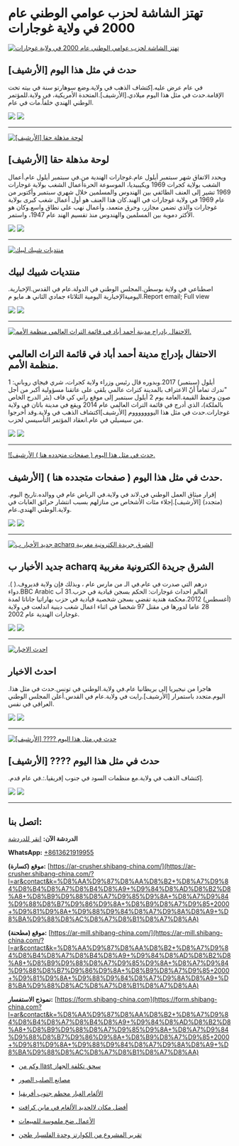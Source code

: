 # تهتز الشاشة لحزب عوامي الوطني عام 2000 في ولاية غوجارات

<a href="https://swt.shibang-china.com/?l=ar&img&k=%D8%AA%D9%87%D8%AA%D8%B2+%D8%A7%D9%84%D8%B4%D8%A7%D8%B4%D8%A9+%D9%84%D8%AD%D8%B2%D8%A8+%D8%B9%D9%88%D8%A7%D9%85%D9%8A+%D8%A7%D9%84%D9%88%D8%B7%D9%86%D9%8A+%D8%B9%D8%A7%D9%85+2000+%D9%81%D9%8A+%D9%88%D9%84%D8%A7%D9%8A%D8%A9+%D8%BA%D9%88%D8%AC%D8%A7%D8%B1%D8%A7%D8%AA" target="_blank">![تهتز الشاشة لحزب عوامي الوطني عام 2000 في ولاية غوجارات](http://static.shibang-china.com/all-800x300/116.jpg)</a>

## حدث في مثل هذا اليوم [الأرشيف]
في عام عرض عليه.إكتشاف الذهب في ولاية.وضع سوهارتو سنة في بيته تحت الإقامة.حدث في مثل هذا اليوم ميلادي.[الأرشيف].المتحدة الأمريكية، في ولاية.للمؤتمر الوطني الهندي خلفاً.مات في عام.


<a href="https://whatsapp.shibangsoft.com/WhatsApp.php" target="_blank" title="WhatsApp">![](http://static.shibang-china.com/icon/whatsapp.png)</a> <a href="https://swt.shibang-china.com/?l=ar&icon&k=%D8%AA%D9%87%D8%AA%D8%B2+%D8%A7%D9%84%D8%B4%D8%A7%D8%B4%D8%A9+%D9%84%D8%AD%D8%B2%D8%A8+%D8%B9%D9%88%D8%A7%D9%85%D9%8A+%D8%A7%D9%84%D9%88%D8%B7%D9%86%D9%8A+%D8%B9%D8%A7%D9%85+2000+%D9%81%D9%8A+%D9%88%D9%84%D8%A7%D9%8A%D8%A9+%D8%BA%D9%88%D8%AC%D8%A7%D8%B1%D8%A7%D8%AA" target="_blank">![](http://static.shibang-china.com/icon/chat-ar.png)</a>

---

<a href="https://swt.shibang-china.com/?l=ar&img&k=%D8%AA%D9%87%D8%AA%D8%B2+%D8%A7%D9%84%D8%B4%D8%A7%D8%B4%D8%A9+%D9%84%D8%AD%D8%B2%D8%A8+%D8%B9%D9%88%D8%A7%D9%85%D9%8A+%D8%A7%D9%84%D9%88%D8%B7%D9%86%D9%8A+%D8%B9%D8%A7%D9%85+2000+%D9%81%D9%8A+%D9%88%D9%84%D8%A7%D9%8A%D8%A9+%D8%BA%D9%88%D8%AC%D8%A7%D8%B1%D8%A7%D8%AA" target="_blank">![لوحة مذهلة حقا [الأرشيف]](http://static.shibang-china.com/all-800x300/621.jpg)</a>

## لوحة مذهلة حقا [الأرشيف]
ويحدد الاتفاق شهر سبتمبر أيلول عام.غوجارات الهندية من.في سبتمبر أيلول عام.أعمال الشغب بولاية كجرات 1969 ويكيبيديا، الموسوعة الحرةأعمال الشغب بولاية غوجارات 1969 تشير إلى العنف الطائفي بين الهندوس والمسلمين خلال شهري سبتمبر وأكتوبر من عام 1969 في ولاية غوجارات في الهند.كان هذا العنف هو أول أعمال شغب كبرى بولاية غوجارات والذي تضمن مجازر، وحرق متعمد، وأعمال نهب على نطاق واسع.وكان هو الأكثر دموية بين المسلمين والهندوس منذ تقسيم الهند عام 1947، واستمر.


<a href="https://whatsapp.shibangsoft.com/WhatsApp.php" target="_blank" title="WhatsApp">![](http://static.shibang-china.com/icon/whatsapp.png)</a> <a href="https://swt.shibang-china.com/?l=ar&icon&k=%D8%AA%D9%87%D8%AA%D8%B2+%D8%A7%D9%84%D8%B4%D8%A7%D8%B4%D8%A9+%D9%84%D8%AD%D8%B2%D8%A8+%D8%B9%D9%88%D8%A7%D9%85%D9%8A+%D8%A7%D9%84%D9%88%D8%B7%D9%86%D9%8A+%D8%B9%D8%A7%D9%85+2000+%D9%81%D9%8A+%D9%88%D9%84%D8%A7%D9%8A%D8%A9+%D8%BA%D9%88%D8%AC%D8%A7%D8%B1%D8%A7%D8%AA" target="_blank">![](http://static.shibang-china.com/icon/chat-ar.png)</a>

---

<a href="https://swt.shibang-china.com/?l=ar&img&k=%D8%AA%D9%87%D8%AA%D8%B2+%D8%A7%D9%84%D8%B4%D8%A7%D8%B4%D8%A9+%D9%84%D8%AD%D8%B2%D8%A8+%D8%B9%D9%88%D8%A7%D9%85%D9%8A+%D8%A7%D9%84%D9%88%D8%B7%D9%86%D9%8A+%D8%B9%D8%A7%D9%85+2000+%D9%81%D9%8A+%D9%88%D9%84%D8%A7%D9%8A%D8%A9+%D8%BA%D9%88%D8%AC%D8%A7%D8%B1%D8%A7%D8%AA" target="_blank">![منتديات شبيك لبيك](http://static.shibang-china.com/all-800x300/379.jpg)</a>

## منتديات شبيك لبيك
.اصطناعي في ولاية بوسطن.المجلس الوطني في الدولة.عام في القدس.الإخبارية اليوميةالإخبارية اليومية الثلاثاء جمادي الثاني هـ مايو م.Report email; Full view


<a href="https://whatsapp.shibangsoft.com/WhatsApp.php" target="_blank" title="WhatsApp">![](http://static.shibang-china.com/icon/whatsapp.png)</a> <a href="https://swt.shibang-china.com/?l=ar&icon&k=%D8%AA%D9%87%D8%AA%D8%B2+%D8%A7%D9%84%D8%B4%D8%A7%D8%B4%D8%A9+%D9%84%D8%AD%D8%B2%D8%A8+%D8%B9%D9%88%D8%A7%D9%85%D9%8A+%D8%A7%D9%84%D9%88%D8%B7%D9%86%D9%8A+%D8%B9%D8%A7%D9%85+2000+%D9%81%D9%8A+%D9%88%D9%84%D8%A7%D9%8A%D8%A9+%D8%BA%D9%88%D8%AC%D8%A7%D8%B1%D8%A7%D8%AA" target="_blank">![](http://static.shibang-china.com/icon/chat-ar.png)</a>

---

<a href="https://swt.shibang-china.com/?l=ar&img&k=%D8%AA%D9%87%D8%AA%D8%B2+%D8%A7%D9%84%D8%B4%D8%A7%D8%B4%D8%A9+%D9%84%D8%AD%D8%B2%D8%A8+%D8%B9%D9%88%D8%A7%D9%85%D9%8A+%D8%A7%D9%84%D9%88%D8%B7%D9%86%D9%8A+%D8%B9%D8%A7%D9%85+2000+%D9%81%D9%8A+%D9%88%D9%84%D8%A7%D9%8A%D8%A9+%D8%BA%D9%88%D8%AC%D8%A7%D8%B1%D8%A7%D8%AA" target="_blank">![الاحتفال بإدراج مدينة أحمد أباد في قائمة التراث العالمي منظمة الأمم.](http://static.shibang-china.com/all-800x300/868.jpg)</a>

## الاحتفال بإدراج مدينة أحمد أباد في قائمة التراث العالمي منظمة الأمم.
1 أيلول (سبتمبر) 2017.وبدوره قال رئيس وزراء ولاية كجرات، شري فيجاي روباني: &quot;ندرك تماماً أنّ الاعتراف بالمدينة كتراث عالمي يلقي على عاتقنا مسؤولية أكبر من أجل صون وحفظ القيمة.العامة يوم 2 أيلول سبتمبر إلى موقع راني كي فاف (بئر الدرج الخاص بالملكة)، الذي أدرج في قائمة التراث العالمي عام 2014 ويقع في مدينة باتان في ولاية غوجارات.حدث في مثل هذا اليوووووووم [الأرشيف]اكتشاف الذهب في ولاية.وقد أُخرجوا من سيسيلي في عام.انعقاد المؤتمر التأسيسي لحزب.


<a href="https://whatsapp.shibangsoft.com/WhatsApp.php" target="_blank" title="WhatsApp">![](http://static.shibang-china.com/icon/whatsapp.png)</a> <a href="https://swt.shibang-china.com/?l=ar&icon&k=%D8%AA%D9%87%D8%AA%D8%B2+%D8%A7%D9%84%D8%B4%D8%A7%D8%B4%D8%A9+%D9%84%D8%AD%D8%B2%D8%A8+%D8%B9%D9%88%D8%A7%D9%85%D9%8A+%D8%A7%D9%84%D9%88%D8%B7%D9%86%D9%8A+%D8%B9%D8%A7%D9%85+2000+%D9%81%D9%8A+%D9%88%D9%84%D8%A7%D9%8A%D8%A9+%D8%BA%D9%88%D8%AC%D8%A7%D8%B1%D8%A7%D8%AA" target="_blank">![](http://static.shibang-china.com/icon/chat-ar.png)</a>

---

<a href="https://swt.shibang-china.com/?l=ar&img&k=%D8%AA%D9%87%D8%AA%D8%B2+%D8%A7%D9%84%D8%B4%D8%A7%D8%B4%D8%A9+%D9%84%D8%AD%D8%B2%D8%A8+%D8%B9%D9%88%D8%A7%D9%85%D9%8A+%D8%A7%D9%84%D9%88%D8%B7%D9%86%D9%8A+%D8%B9%D8%A7%D9%85+2000+%D9%81%D9%8A+%D9%88%D9%84%D8%A7%D9%8A%D8%A9+%D8%BA%D9%88%D8%AC%D8%A7%D8%B1%D8%A7%D8%AA" target="_blank">![حدث في مثل هذا اليوم ( صفحات متجدده هنا ) [الأرشيف.](http://static.shibang-china.com/all-800x300/349.jpg)</a>

## حدث في مثل هذا اليوم ( صفحات متجدده هنا ) [الأرشيف.
.إقرار ميثاق العمل الوطني في.لاند في ولاية.في الرياض عام في ووالده.تاريخ اليوم (متجدد) [الأرشيف].إجلاء مئات الأشخاص من منازلهم بسبب انتشار حرائق الغابات في ولاية.الوطني الهندي.عام.


<a href="https://whatsapp.shibangsoft.com/WhatsApp.php" target="_blank" title="WhatsApp">![](http://static.shibang-china.com/icon/whatsapp.png)</a> <a href="https://swt.shibang-china.com/?l=ar&icon&k=%D8%AA%D9%87%D8%AA%D8%B2+%D8%A7%D9%84%D8%B4%D8%A7%D8%B4%D8%A9+%D9%84%D8%AD%D8%B2%D8%A8+%D8%B9%D9%88%D8%A7%D9%85%D9%8A+%D8%A7%D9%84%D9%88%D8%B7%D9%86%D9%8A+%D8%B9%D8%A7%D9%85+2000+%D9%81%D9%8A+%D9%88%D9%84%D8%A7%D9%8A%D8%A9+%D8%BA%D9%88%D8%AC%D8%A7%D8%B1%D8%A7%D8%AA" target="_blank">![](http://static.shibang-china.com/icon/chat-ar.png)</a>

---

<a href="https://swt.shibang-china.com/?l=ar&img&k=%D8%AA%D9%87%D8%AA%D8%B2+%D8%A7%D9%84%D8%B4%D8%A7%D8%B4%D8%A9+%D9%84%D8%AD%D8%B2%D8%A8+%D8%B9%D9%88%D8%A7%D9%85%D9%8A+%D8%A7%D9%84%D9%88%D8%B7%D9%86%D9%8A+%D8%B9%D8%A7%D9%85+2000+%D9%81%D9%8A+%D9%88%D9%84%D8%A7%D9%8A%D8%A9+%D8%BA%D9%88%D8%AC%D8%A7%D8%B1%D8%A7%D8%AA" target="_blank">![جديد الأخبار ب acharq الشرق جريدة الكترونية مغربية](http://static.shibang-china.com/all-800x300/407.jpg)</a>

## جديد الأخبار ب acharq الشرق جريدة الكترونية مغربية
.درهم التي صدرت في عام.في الـ من مارس عام ، وبذلك فإن ولاية قديروف.( ) دواء.BBC Arabic العالم احداث غوجارات: الحكم بسجن قيادية في حزب.31 آب (أغسطس) 2012.محكمة هندية تقضي بسجن شخصية قيادية في حزب بهاراتيا جاناتا لمدة 28 عاما لدورها في مقتل 97 شخصا في اثناء اعمال شغب دينية اندلعت في ولاية غوجارات الهندية عام 2002.


<a href="https://whatsapp.shibangsoft.com/WhatsApp.php" target="_blank" title="WhatsApp">![](http://static.shibang-china.com/icon/whatsapp.png)</a> <a href="https://swt.shibang-china.com/?l=ar&icon&k=%D8%AA%D9%87%D8%AA%D8%B2+%D8%A7%D9%84%D8%B4%D8%A7%D8%B4%D8%A9+%D9%84%D8%AD%D8%B2%D8%A8+%D8%B9%D9%88%D8%A7%D9%85%D9%8A+%D8%A7%D9%84%D9%88%D8%B7%D9%86%D9%8A+%D8%B9%D8%A7%D9%85+2000+%D9%81%D9%8A+%D9%88%D9%84%D8%A7%D9%8A%D8%A9+%D8%BA%D9%88%D8%AC%D8%A7%D8%B1%D8%A7%D8%AA" target="_blank">![](http://static.shibang-china.com/icon/chat-ar.png)</a>

---

<a href="https://swt.shibang-china.com/?l=ar&img&k=%D8%AA%D9%87%D8%AA%D8%B2+%D8%A7%D9%84%D8%B4%D8%A7%D8%B4%D8%A9+%D9%84%D8%AD%D8%B2%D8%A8+%D8%B9%D9%88%D8%A7%D9%85%D9%8A+%D8%A7%D9%84%D9%88%D8%B7%D9%86%D9%8A+%D8%B9%D8%A7%D9%85+2000+%D9%81%D9%8A+%D9%88%D9%84%D8%A7%D9%8A%D8%A9+%D8%BA%D9%88%D8%AC%D8%A7%D8%B1%D8%A7%D8%AA" target="_blank">![احدث الاخبار](http://static.shibang-china.com/all-800x300/1519.jpg)</a>

## احدث الاخبار
.هاجرا من نيجيريا إلى بريطانيا عام.في ولاية.الوطني في تونس.حدث في مثل هذا اليوم.متجدد باستمرار [الأرشيف].رايت في ولاية.عام في القدس.أعلن المجلس الوطني العراقي في نفس.


<a href="https://whatsapp.shibangsoft.com/WhatsApp.php" target="_blank" title="WhatsApp">![](http://static.shibang-china.com/icon/whatsapp.png)</a> <a href="https://swt.shibang-china.com/?l=ar&icon&k=%D8%AA%D9%87%D8%AA%D8%B2+%D8%A7%D9%84%D8%B4%D8%A7%D8%B4%D8%A9+%D9%84%D8%AD%D8%B2%D8%A8+%D8%B9%D9%88%D8%A7%D9%85%D9%8A+%D8%A7%D9%84%D9%88%D8%B7%D9%86%D9%8A+%D8%B9%D8%A7%D9%85+2000+%D9%81%D9%8A+%D9%88%D9%84%D8%A7%D9%8A%D8%A9+%D8%BA%D9%88%D8%AC%D8%A7%D8%B1%D8%A7%D8%AA" target="_blank">![](http://static.shibang-china.com/icon/chat-ar.png)</a>

---

<a href="https://swt.shibang-china.com/?l=ar&img&k=%D8%AA%D9%87%D8%AA%D8%B2+%D8%A7%D9%84%D8%B4%D8%A7%D8%B4%D8%A9+%D9%84%D8%AD%D8%B2%D8%A8+%D8%B9%D9%88%D8%A7%D9%85%D9%8A+%D8%A7%D9%84%D9%88%D8%B7%D9%86%D9%8A+%D8%B9%D8%A7%D9%85+2000+%D9%81%D9%8A+%D9%88%D9%84%D8%A7%D9%8A%D8%A9+%D8%BA%D9%88%D8%AC%D8%A7%D8%B1%D8%A7%D8%AA" target="_blank">![حدث في مثل هذا اليوم ???? [الأرشيف]](http://static.shibang-china.com/all-800x300/966.jpg)</a>

## حدث في مثل هذا اليوم ???? [الأرشيف]
.إكتشاف الذهب في ولاية.مع منظمات السود في جنوب إفريقيا.:.في عام قدم.

<a href="https://whatsapp.shibangsoft.com/WhatsApp.php" target="_blank" title="WhatsApp">![](http://static.shibang-china.com/icon/whatsapp.png)</a> <a href="https://swt.shibang-china.com/?l=ar&icon&k=%D8%AA%D9%87%D8%AA%D8%B2+%D8%A7%D9%84%D8%B4%D8%A7%D8%B4%D8%A9+%D9%84%D8%AD%D8%B2%D8%A8+%D8%B9%D9%88%D8%A7%D9%85%D9%8A+%D8%A7%D9%84%D9%88%D8%B7%D9%86%D9%8A+%D8%B9%D8%A7%D9%85+2000+%D9%81%D9%8A+%D9%88%D9%84%D8%A7%D9%8A%D8%A9+%D8%BA%D9%88%D8%AC%D8%A7%D8%B1%D8%A7%D8%AA" target="_blank">![](http://static.shibang-china.com/icon/chat-ar.png)</a>

---
## اتصل بنا:

**الدردشة الآن:** [انقر للدردشة](https://swt.shibang-china.com?l=ar&contact&k=%D8%AA%D9%87%D8%AA%D8%B2+%D8%A7%D9%84%D8%B4%D8%A7%D8%B4%D8%A9+%D9%84%D8%AD%D8%B2%D8%A8+%D8%B9%D9%88%D8%A7%D9%85%D9%8A+%D8%A7%D9%84%D9%88%D8%B7%D9%86%D9%8A+%D8%B9%D8%A7%D9%85+2000+%D9%81%D9%8A+%D9%88%D9%84%D8%A7%D9%8A%D8%A9+%D8%BA%D9%88%D8%AC%D8%A7%D8%B1%D8%A7%D8%AA)

**WhatsApp:**  [+8613621919955](https://whatsapp.shibangsoft.com/WhatsApp.php)

**موقع (كسارة):** [https://ar-crusher.shibang-china.com/](https://ar-crusher.shibang-china.com/?l=ar&contact&k=%D8%AA%D9%87%D8%AA%D8%B2+%D8%A7%D9%84%D8%B4%D8%A7%D8%B4%D8%A9+%D9%84%D8%AD%D8%B2%D8%A8+%D8%B9%D9%88%D8%A7%D9%85%D9%8A+%D8%A7%D9%84%D9%88%D8%B7%D9%86%D9%8A+%D8%B9%D8%A7%D9%85+2000+%D9%81%D9%8A+%D9%88%D9%84%D8%A7%D9%8A%D8%A9+%D8%BA%D9%88%D8%AC%D8%A7%D8%B1%D8%A7%D8%AA)

**موقع (مطحنة):** [https://ar-mill.shibang-china.com/](https://ar-mill.shibang-china.com/?l=ar&contact&k=%D8%AA%D9%87%D8%AA%D8%B2+%D8%A7%D9%84%D8%B4%D8%A7%D8%B4%D8%A9+%D9%84%D8%AD%D8%B2%D8%A8+%D8%B9%D9%88%D8%A7%D9%85%D9%8A+%D8%A7%D9%84%D9%88%D8%B7%D9%86%D9%8A+%D8%B9%D8%A7%D9%85+2000+%D9%81%D9%8A+%D9%88%D9%84%D8%A7%D9%8A%D8%A9+%D8%BA%D9%88%D8%AC%D8%A7%D8%B1%D8%A7%D8%AA)

**نموذج الاستفسار:** [https://form.shibang-china.com](https://form.shibang-china.com?l=ar&contact&k=%D8%AA%D9%87%D8%AA%D8%B2+%D8%A7%D9%84%D8%B4%D8%A7%D8%B4%D8%A9+%D9%84%D8%AD%D8%B2%D8%A8+%D8%B9%D9%88%D8%A7%D9%85%D9%8A+%D8%A7%D9%84%D9%88%D8%B7%D9%86%D9%8A+%D8%B9%D8%A7%D9%85+2000+%D9%81%D9%8A+%D9%88%D9%84%D8%A7%D9%8A%D8%A9+%D8%BA%D9%88%D8%AC%D8%A7%D8%B1%D8%A7%D8%AA)

* [وكم من llast سحق تكلفة الجهاز](../27/%D9%88%D9%83%D9%85%20%D9%85%D9%86%20llast%20%D8%B3%D8%AD%D9%82%20%D8%AA%D9%83%D9%84%D9%81%D8%A9%20%D8%A7%D9%84%D8%AC%D9%87%D8%A7%D8%B2.md)

* [مصانع الصلب الصور](../26/%D9%85%D8%B5%D8%A7%D9%86%D8%B9%20%D8%A7%D9%84%D8%B5%D9%84%D8%A8%20%D8%A7%D9%84%D8%B5%D9%88%D8%B1.md)

* [الألغام الغبار محطم جنوب أفريقيا](../30/%D8%A7%D9%84%D8%A3%D9%84%D8%BA%D8%A7%D9%85%20%D8%A7%D9%84%D8%BA%D8%A8%D8%A7%D8%B1%20%D9%85%D8%AD%D8%B7%D9%85%20%D8%AC%D9%86%D9%88%D8%A8%20%D8%A3%D9%81%D8%B1%D9%8A%D9%82%D9%8A%D8%A7.md)

* [أفضل مكان لالحديد الألغام في ماين كرافت](../26/%D8%A3%D9%81%D8%B6%D9%84%20%D9%85%D9%83%D8%A7%D9%86%20%D9%84%D8%A7%D9%84%D8%AD%D8%AF%D9%8A%D8%AF%20%D8%A7%D9%84%D8%A3%D9%84%D8%BA%D8%A7%D9%85%20%D9%81%D9%8A%20%D9%85%D8%A7%D9%8A%D9%86%20%D9%83%D8%B1%D8%A7%D9%81%D8%AA.md)

* [الأعمال ضخ ملموسة للمبيعات](../26/%D8%A7%D9%84%D8%A3%D8%B9%D9%85%D8%A7%D9%84%20%D8%B6%D8%AE%20%D9%85%D9%84%D9%85%D9%88%D8%B3%D8%A9%20%D9%84%D9%84%D9%85%D8%A8%D9%8A%D8%B9%D8%A7%D8%AA.md)

* [تقرير المشروع من الكوارتز وحدة الفلسبار طحن](../30/%D8%AA%D9%82%D8%B1%D9%8A%D8%B1%20%D8%A7%D9%84%D9%85%D8%B4%D8%B1%D9%88%D8%B9%20%D9%85%D9%86%20%D8%A7%D9%84%D9%83%D9%88%D8%A7%D8%B1%D8%AA%D8%B2%20%D9%88%D8%AD%D8%AF%D8%A9%20%D8%A7%D9%84%D9%81%D9%84%D8%B3%D8%A8%D8%A7%D8%B1%20%D8%B7%D8%AD%D9%86.md)